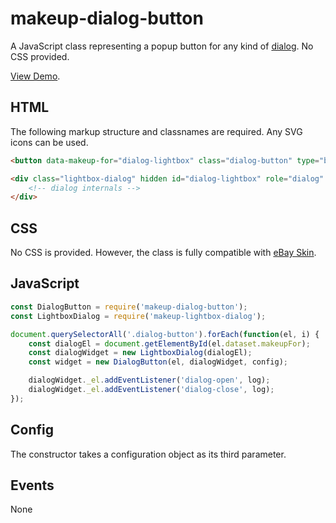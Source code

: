 # makeup-dialog-button

A JavaScript class representing a popup button for any kind of [dialog](https://ebay.github.io/mindpatterns/disclosure/dialog/index.html). No CSS provided.

[View Demo](https://makeup.github.io/makeup-js/makeup-dialog-button/index.html).

## HTML

The following markup structure and classnames are required. Any SVG icons can be used.

```html
<button data-makeup-for="dialog-lightbox" class="dialog-button" type="button" aria-haspopup="dialog">Lightbox</button>

<div class="lightbox-dialog" hidden id="dialog-lightbox" role="dialog" aria-labelledby="dialog-1-title" aria-modal="true">
    <!-- dialog internals -->
</div>
```

## CSS

No CSS is provided. However, the class is fully compatible with [eBay Skin](https://ebay.github.io/skin/#button).

## JavaScript

```js
const DialogButton = require('makeup-dialog-button');
const LightboxDialog = require('makeup-lightbox-dialog');

document.querySelectorAll('.dialog-button').forEach(function(el, i) {
    const dialogEl = document.getElementById(el.dataset.makeupFor);
    const dialogWidget = new LightboxDialog(dialogEl);
    const widget = new DialogButton(el, dialogWidget, config);

    dialogWidget._el.addEventListener('dialog-open', log);
    dialogWidget._el.addEventListener('dialog-close', log);
});
```

## Config

The constructor takes a configuration object as its third parameter.

## Events

None
